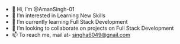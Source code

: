 - 👋 Hi, I’m @AmanSingh-01
- 👀 I’m interested in Learning New Skills
- 🌱 I’m currently learning Full Stack Development
- 💞️ I’m looking to collaborate on projects on Full Stack Development 
- 📫 To reach me, mail at- singha6049@gnail.com

<!---
arinjayg/arinjayg is a ✨ special ✨ repository because its `README.md` (this file) appears on your GitHub profile.
You can click the Preview link to take a look at your changes.
--->

<!-- **AmanSingh-01/AmanSingh-01** is a ✨ _special_ ✨ repository because its `README.md` (this file) appears on your GitHub profile.

Here are some ideas to get you started:

- 🔭 I’m currently working on ...
- 🌱 I’m currently learning ...
- 👯 I’m looking to collaborate on ...
- 🤔 I’m looking for help with ...
- 💬 Ask me about ...
- 📫 How to reach me: ...
- 😄 Pronouns: ...
- ⚡ Fun fact: ...
-->
